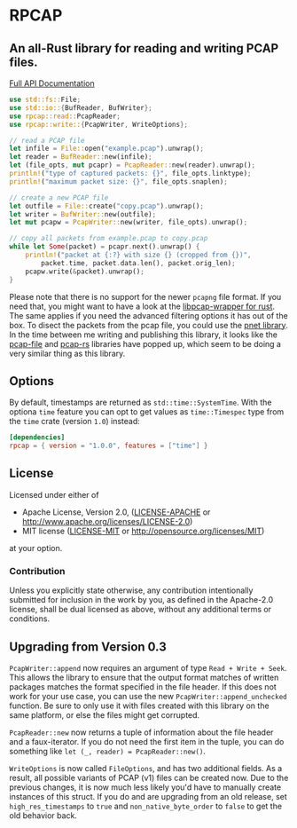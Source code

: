 RPCAP
=====

An all-Rust library for reading and writing PCAP files.
-------------------------------------------------------

[Full API Documentation](https://docs.rs/rpcap/)

```rust
use std::fs::File;
use std::io::{BufReader, BufWriter};
use rpcap::read::PcapReader;
use rpcap::write::{PcapWriter, WriteOptions};

// read a PCAP file
let infile = File::open("example.pcap").unwrap();
let reader = BufReader::new(infile);
let (file_opts, mut pcapr) = PcapReader::new(reader).unwrap();
println!("type of captured packets: {}", file_opts.linktype);
println!("maximum packet size: {}", file_opts.snaplen);

// create a new PCAP file
let outfile = File::create("copy.pcap").unwrap();
let writer = BufWriter::new(outfile);
let mut pcapw = PcapWriter::new(writer, file_opts).unwrap();

// copy all packets from example.pcap to copy.pcap
while let Some(packet) = pcapr.next().unwrap() {
    println!("packet at {:?} with size {} (cropped from {})",
        packet.time, packet.data.len(), packet.orig_len);
    pcapw.write(&packet).unwrap();
}
```

Please note that there is no support for the newer `pcapng` file format. If you need that, you might want to have a look at the [libpcap-wrapper for rust](https://crates.io/crates/pcap). The same applies if you need the advanced filtering options it has out of the box. To disect the packets from the pcap file, you could use the [pnet library](https://crates.io/crates/pnet). In the time between me writing and publishing this library, it looks like the [pcap-file](https://crates.io/crates/pcap-file) and [pcap-rs](https://crates.io/crates/pcap-rs) libraries have popped up, which seem to be doing a very similar thing as this library.

## Options

By default, timestamps are returned as `std::time::SystemTime`. With the optiona
`time` feature you can opt to get values as `time::Timespec` type from the `time`
crate (version `1.0`) instead:

```toml
[dependencies]
rpcap = { version = "1.0.0", features = ["time"] }
```



## License

Licensed under either of

 * Apache License, Version 2.0, ([LICENSE-APACHE](LICENSE-APACHE) or http://www.apache.org/licenses/LICENSE-2.0)
 * MIT license ([LICENSE-MIT](LICENSE-MIT) or http://opensource.org/licenses/MIT)

at your option.

### Contribution

Unless you explicitly state otherwise, any contribution intentionally submitted
for inclusion in the work by you, as defined in the Apache-2.0 license, shall be dual licensed as above, without any
additional terms or conditions.


## Upgrading from Version 0.3

`PcapWriter::append` now requires an argument of type `Read + Write + Seek`.
This allows the library to ensure that the output format matches of written
packages matches the format specified in the file header. If this does not work
for your use case, you can use the new `PcapWriter::append_unchecked` function.
Be sure to only use it with files created with this library on the same
platform, or else the files might get corrupted.

`PcapReader::new` now returns a tuple of information about the file header and a
faux-iterator. If you do not need the first item in the tuple, you can do
something like `let (_, reader) = PcapReader::new()`.

`WriteOptions` is now called `FileOptions`, and has two additional fields. As a
result, all possible variants of PCAP (v1) files can be created now. Due to the
previous changes, it is now much less likely you'd have to manually create
instances of this struct. If you do and are upgrading from an old release, set
`high_res_timestamps` to `true` and `non_native_byte_order` to `false` to get
the old behavior back.
